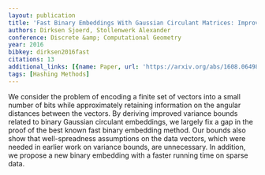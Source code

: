 ```yaml
---
layout: publication
title: 'Fast Binary Embeddings With Gaussian Circulant Matrices: Improved Bounds'
authors: Dirksen Sjoerd, Stollenwerk Alexander
conference: Discrete &amp; Computational Geometry
year: 2016
bibkey: dirksen2016fast
citations: 13
additional_links: [{name: Paper, url: 'https://arxiv.org/abs/1608.06498'}]
tags: [Hashing Methods]
---
```

We consider the problem of encoding a finite set of vectors into a small
number of bits while approximately retaining information on the angular
distances between the vectors. By deriving improved variance bounds related to
binary Gaussian circulant embeddings, we largely fix a gap in the proof of the
best known fast binary embedding method. Our bounds also show that
well-spreadness assumptions on the data vectors, which were needed in earlier
work on variance bounds, are unnecessary. In addition, we propose a new binary
embedding with a faster running time on sparse data.